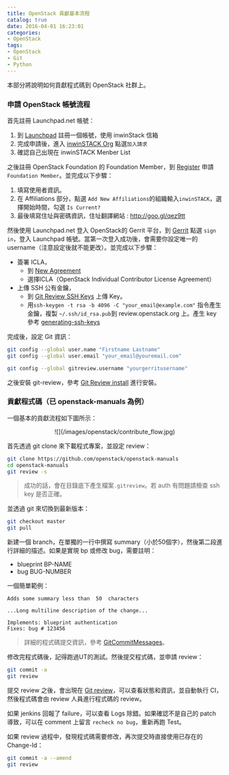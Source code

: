 ```yaml
---
title: OpenStack 貢獻基本流程
catalog: true
date: 2016-04-01 16:23:01
categories:
- OpenStack
tags:
- OpenStack
- Git
- Python
---
```

本部分將說明如何貢獻程式碼到 OpenStack 社群上。

<!--more-->

### 申請 OpenStack 帳號流程
首先註冊 Launchpad.net 帳號：
1. 到 [Launchpad](https://login.launchpad.net/) 註冊一個帳號，使用 inwinStack 信箱
2. 完成申請後，進入 [inwinSTACK Org](https://launchpad.net/~inwinstack) 點選`加入請求`
3. 確認自己出現在 inwinSTACK Menber List

之後註冊 OpenStack Foundation 的 Foundation Member，到 [Register](https://www.openstack.org/join/register) 申請 `Foundation Member`。並完成以下步驟：
1. 填寫使用者資訊。
2. 在 Affiliations 部分，點選 `Add New Affiliations`的組織輸入`inwinSTACK`，選擇開始時間，勾選 `Is Current?`
3. 最後填寫住址與密碼資訊，住址翻譯網站 : http://goo.gl/qez9tt

然後使用 Launchpad.net  登入 OpenStack的 Gerrit 平台，到 [Gerrit](https://review.openstack.org/) 點選 `sign in`，登入 Launchpad 帳號。當第一次登入成功後，會需要你設定唯一的 username（注意設定後就不能更改）。並完成以下步驟：
* 簽署 ICLA，
  * 到 [New Agreement](https://review.openstack.org/#/settings/new-agreement)
  * 選擇ICLA（OpenStack Individual Contributor License Agreement）
* 上傳 SSH 公有金鑰，
  * 到 [Git Review SSH Keys](https://review.openstack.org/#/settings/ssh-keys) 上傳 Key。
  * 用`ssh-keygen -t rsa -b 4096 -C "your_email@example.com"` 指令產生金鑰，複製 `~/.ssh/id_rsa.pub`到 review.openstack.org 上。產生 key 參考 [generating-ssh-keys](https://help.github.com/articles/generating-ssh-keys/)

完成後，設定 Git 資訊：
```sh
git config --global user.name "Firstname Lastname"
git config --global user.email "your_email@youremail.com"

git config --global gitreview.username "yourgerritusername"
```
之後安裝 git-review，參考 [Git Review install](http://www.mediawiki.org/wiki/Gerrit/git-review) 進行安裝。

### 貢獻程式碼（已 openstack-manuals 為例）
一個基本的貢獻流程如下圖所示：
<center>![](/images/openstack/contribute_flow.jpg)</center>

首先透過 git clone 來下載程式專案，並設定 review：
```sh
git clone https://github.com/openstack/openstack-manuals
cd openstack-manuals
git review -s
```
> 成功的話，會在目錄底下產生檔案`.gitreview`。若 auth 有問題請檢查 ssh key 是否正確。

並透過 git 來切換到最新版本：
```sh
git checkout master
git pull
```

新建一個 branch，在單獨的一行中撰寫 summary（小於50個字），然後第二段進行詳細的描述。如果是實現 bp 或修改 bug，需要註明：
* blueprint BP-NAME
* bug BUG-NUMBER

一個簡單範例：
```
Adds some summary less than  50  characters   

...Long multiline description of the change...   

Implements: blueprint authentication   
Fixes: bug # 123456
```
> 詳細的程式碼提交資訊，參考 [GitCommitMessages](https://wiki.openstack.org/wiki/GitCommitMessages)。

修改完程式碼後，記得跑過UT的測試。然後提交程式碼，並申請 review：
```sh
git commit -a
git review
```

提交 review 之後，會出現在 [Git review](https://review.openstack.org)，可以查看狀態和資訊，並自動執行 CI，然後程式碼會由 review 人員進行程式碼的 review。

如果 jenkins 回報了 failure，可以查看 Logs 除錯。如果確認不是自己的 patch 導致，可以在 comment 上留言 `recheck no bug`，重新再跑 Test。

如果 review 過程中，發現程式碼需要修改，再次提交時直接使用已存在的 Change-Id：
```sh
git commit -a --amend
git review
```
